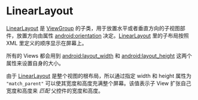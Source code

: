 # LinearLayout

[LinearLayout](http://developer.android.com/reference/android/widget/LinearLayout.html) 是 [ViewGroup](http://developer.android.com/reference/android/view/ViewGroup.html) 的子类，用于放置水平或者垂直方向的子视图部件，放置方向由属性 [android:orientation](http://developer.android.com/reference/android/widget/LinearLayout.html#attr_android:orientation) 决定。[LinearLayout](http://developer.android.com/reference/android/widget/LinearLayout.html) 里的子布局按照 XML 里定义的顺序显示在屏幕上。

所有的 Views 都会用到 [android:layout_width](http://developer.android.com/reference/android/view/View.html#attr_android:layout_width) 和 [android:layout_height](http://developer.android.com/reference/android/view/View.html#attr_android:layout_height) 这两个属性来设置自身的大小。

由于 [LinearLayout](http://developer.android.com/reference/android/widget/LinearLayout.html) 是整个视图的根布局，所以通过指定 width 和 height 属性为 `"match_parent"` 可以使其宽度和高度充满整个屏幕。该值表示子 View 扩张自己宽度和高度来 *匹配* 父控件的宽度和高度。